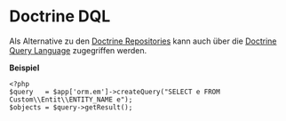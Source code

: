 #  Doctrine DQL

Als Alternative zu den [Doctrine Repositories](repositories.md) kann auch über die [Doctrine Query Language](http://docs.doctrine-project.org/projects/doctrine-orm/en/latest/reference/dql-doctrine-query-language.html) zugegriffen werden.

**Beispiel**
```
<?php
$query   = $app['orm.em']->createQuery("SELECT e FROM Custom\\Entit\\ENTITY_NAME e");
$objects = $query->getResult();
```